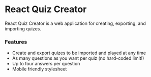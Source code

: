 # React Quiz Creator

React Quiz Creator is a web application for creating, exporting, and importing quizes.

### Features
* Create and export quizes to be imported and played at any time
* As many questions as you want per quiz (no hard-coded limit!)
* Up to four answers per question
* Mobile friendly stylesheet
